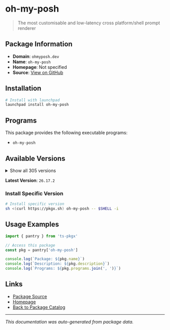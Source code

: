 # oh-my-posh

> The most customisable and low-latency cross platform/shell prompt renderer

## Package Information

- **Domain**: `ohmyposh.dev`
- **Name**: `oh-my-posh`
- **Homepage**: Not specified
- **Source**: [View on GitHub](https://github.com/pkgxdev/pantry/tree/main/projects/ohmyposh.dev/package.yml)

## Installation

```bash
# Install with launchpad
launchpad install oh-my-posh
```

## Programs

This package provides the following executable programs:

- `oh-my-posh`

## Available Versions

<details>
<summary>Show all 305 versions</summary>

- `26.17.2`, `26.17.1`, `26.17.0`, `26.16.1`, `26.16.0`
- `26.15.0`, `26.14.3`, `26.14.2`, `26.14.1`, `26.13.0`
- `26.12.0`, `26.11.0`, `26.10.1`, `26.10.0`, `26.9.0`
- `26.8.0`, `26.7.0`, `26.6.1`, `26.6.0`, `26.5.0`
- `26.4.2`, `26.4.1`, `26.4.0`, `26.3.0`, `26.2.2`
- `26.2.1`, `26.2.0`, `26.1.0`, `26.0.5`, `26.0.4`
- `26.0.3`, `26.0.2`, `26.0.1`, `26.0.0`, `25.23.3`
- `25.23.2`, `25.23.1`, `25.23.0`, `25.22.0`, `25.21.1`
- `25.21.0`, `25.20.1`, `25.20.0`, `25.19.0`, `25.18.0`
- `25.17.0`, `25.16.1`, `25.16.0`, `25.15.0`, `25.14.0`
- `25.13.0`, `25.12.0`, `25.11.2`, `25.11.1`, `25.11.0`
- `25.10.2`, `25.10.1`, `25.10.0`, `25.9.0`, `25.8.0`
- `25.7.1`, `25.7.0`, `25.6.1`, `25.6.0`, `25.5.1`
- `25.5.0`, `25.4.3`, `25.4.2`, `25.4.1`, `25.4.0`
- `25.3.0`, `25.2.1`, `25.2.0`, `25.1.1`, `25.1.0`
- `25.0.0`, `24.19.0`, `24.18.1`, `24.18.0`, `24.17.1`
- `24.17.0`, `24.16.1`, `24.16.0`, `24.15.1`, `24.15.0`
- `24.14.0`, `24.13.1`, `24.13.0`, `24.12.0`, `24.11.4`
- `24.11.3`, `24.11.2`, `24.11.1`, `24.11.0`, `24.10.1`
- `24.10.0`, `24.9.1`, `24.9.0`, `24.8.0`, `24.7.1`
- `24.7.0`, `24.6.5`, `24.6.4`, `24.6.3`, `24.6.2`
- `24.6.1`, `24.6.0`, `24.5.2`, `24.5.1`, `24.5.0`
- `24.4.1`, `24.4.0`, `24.3.0`, `24.2.2`, `24.2.1`
- `24.2.0`, `24.1.0`, `24.0.11`, `24.0.10`, `24.0.9`
- `24.0.8`, `24.0.7`, `24.0.6`, `24.0.5`, `24.0.4`
- `24.0.3`, `24.0.2`, `24.0.1`, `24.0.0`, `23.20.3`
- `23.20.2`, `23.20.1`, `23.20.0`, `23.19.0`, `23.18.0`
- `23.17.0`, `23.16.0`, `23.15.3`, `23.15.2`, `23.15.1`
- `23.15.0`, `23.14.2`, `23.14.1`, `23.14.0`, `23.13.4`
- `23.13.3`, `23.13.2`, `23.13.1`, `23.13.0`, `23.12.0`
- `23.11.1`, `23.11.0`, `23.10.1`, `23.10.0`, `23.9.1`
- `23.9.0`, `23.8.0`, `23.7.2`, `23.7.1`, `23.7.0`
- `23.6.8`, `23.6.7`, `23.6.6`, `23.6.5`, `23.6.4`
- `23.6.3`, `23.6.2`, `23.6.1`, `23.6.0`, `23.5.0`
- `23.4.1`, `23.4.0`, `23.3.3`, `23.3.2`, `23.3.1`
- `23.3.0`, `23.2.1`, `23.2.0`, `23.1.0`, `23.0.2`
- `23.0.1`, `23.0.0`, `22.3.0`, `22.2.0`, `22.1.0`
- `22.0.3`, `22.0.2`, `22.0.1`, `22.0.0`, `21.28.0`
- `21.27.0`, `21.26.4`, `21.26.3`, `21.26.2`, `21.26.1`
- `21.26.0`, `21.25.0`, `21.24.0`, `21.23.6`, `21.23.5`
- `21.23.4`, `21.23.3`, `21.23.2`, `21.23.1`, `21.23.0`
- `21.22.0`, `21.21.3`, `21.21.2`, `21.21.1`, `21.21.0`
- `21.20.2`, `21.20.1`, `21.20.0`, `21.19.0`, `21.18.2`
- `21.18.1`, `21.18.0`, `21.17.2`, `21.17.1`, `21.17.0`
- `21.16.2`, `21.16.1`, `21.16.0`, `21.15.1`, `21.15.0`
- `21.14.0`, `21.13.1`, `21.13.0`, `21.12.1`, `21.12.0`
- `21.11.0`, `21.10.3`, `21.10.2`, `21.10.1`, `21.10.0`
- `21.9.1`, `21.9.0`, `21.8.0`, `21.7.0`, `21.6.0`
- `21.5.0`, `21.4.0`, `21.3.0`, `21.2.2`, `21.2.1`
- `21.2.0`, `21.1.0`, `21.0.1`, `21.0.0`, `20.2.3`
- `20.2.2`, `20.2.1`, `20.2.0`, `20.1.0`, `20.0.2`
- `20.0.1`, `20.0.0`, `19.32.0`, `19.31.0`, `19.30.0`
- `19.29.1`, `19.29.0`, `19.28.0`, `19.27.0`, `19.26.1`
- `19.26.0`, `19.25.0`, `19.24.3`, `19.24.2`, `19.24.1`
- `19.24.0`, `19.23.1`, `19.23.0`, `19.22.0`, `19.21.1`
- `19.21.0`, `19.20.0`, `19.19.0`, `19.18.1`, `19.18.0`
- `19.17.2`, `19.17.1`, `19.17.0`, `19.16.2`, `19.16.1`
- `19.16.0`, `19.15.1`, `19.15.0`, `19.14.0`, `19.13.0`
- `19.12.0`, `19.11.7`, `19.11.6`, `19.11.5`, `19.11.4`
- `19.11.3`, `19.11.2`, `19.11.1`, `19.11.0`, `19.10.0`
- `19.9.0`, `19.8.3`, `19.8.2`, `19.8.1`, `19.8.0`

</details>

**Latest Version**: `26.17.2`

### Install Specific Version

```bash
# Install specific version
sh <(curl https://pkgx.sh) oh-my-posh -- $SHELL -i
```

## Usage Examples

```typescript
import { pantry } from 'ts-pkgx'

// Access this package
const pkg = pantry['oh-my-posh']

console.log(`Package: ${pkg.name}`)
console.log(`Description: ${pkg.description}`)
console.log(`Programs: ${pkg.programs.join(', ')}`)
```

## Links

- [Package Source](https://github.com/pkgxdev/pantry/tree/main/projects/ohmyposh.dev/package.yml)
- [Homepage](#)
- [Back to Package Catalog](../../package-catalog.md)

---

*This documentation was auto-generated from package data.*
